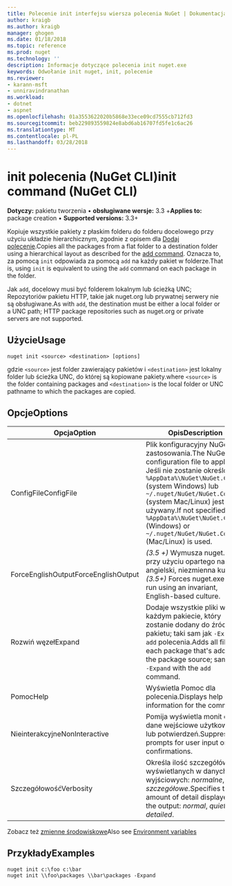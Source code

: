 ```yaml
---
title: Polecenie init interfejsu wiersza polecenia NuGet | Dokumentacja firmy Microsoft
author: kraigb
ms.author: kraigb
manager: ghogen
ms.date: 01/18/2018
ms.topic: reference
ms.prod: nuget
ms.technology: ''
description: Informacje dotyczące polecenia init nuget.exe
keywords: Odwołanie init nuget, init, polecenie
ms.reviewer:
- karann-msft
- unniravindranathan
ms.workload:
- dotnet
- aspnet
ms.openlocfilehash: 01a3553622020b5868e33ece09cd7555cb712fd3
ms.sourcegitcommit: beb229893559824e8abd6ab16707fd5fe1c6ac26
ms.translationtype: MT
ms.contentlocale: pl-PL
ms.lasthandoff: 03/28/2018
---
```

# <a name="init-command-nuget-cli"></a><span data-ttu-id="08ae4-104">init polecenia (NuGet CLI)</span><span class="sxs-lookup"><span data-stu-id="08ae4-104">init command (NuGet CLI)</span></span>

<span data-ttu-id="08ae4-105">**Dotyczy:** pakietu tworzenia &bullet; **obsługiwane wersje:** 3.3 +</span><span class="sxs-lookup"><span data-stu-id="08ae4-105">**Applies to:** package creation &bullet; **Supported versions:** 3.3+</span></span>

<span data-ttu-id="08ae4-106">Kopiuje wszystkie pakiety z płaskim folderu do folderu docelowego przy użyciu układzie hierarchicznym, zgodnie z opisem dla [Dodaj polecenie](cli-ref-add.md).</span><span class="sxs-lookup"><span data-stu-id="08ae4-106">Copies all the packages from a flat folder to a destination folder using a hierarchical layout as described for the [add command](cli-ref-add.md).</span></span> <span data-ttu-id="08ae4-107">Oznacza to, za pomocą `init` odpowiada za pomocą `add` na każdy pakiet w folderze.</span><span class="sxs-lookup"><span data-stu-id="08ae4-107">That is, using `init` is equivalent to using the `add` command on each package in the folder.</span></span>

<span data-ttu-id="08ae4-108">Jak `add`, docelowy musi być folderem lokalnym lub ścieżką UNC; Repozytoriów pakietu HTTP, takie jak nuget.org lub prywatnej serwery nie są obsługiwane.</span><span class="sxs-lookup"><span data-stu-id="08ae4-108">As with `add`, the destination must be either a local folder or a UNC path; HTTP package repositories such as nuget.org or private servers are not supported.</span></span>

## <a name="usage"></a><span data-ttu-id="08ae4-109">Użycie</span><span class="sxs-lookup"><span data-stu-id="08ae4-109">Usage</span></span>

```cli
nuget init <source> <destination> [options]
```

<span data-ttu-id="08ae4-110">gdzie `<source>` jest folder zawierający pakietów i `<destination>` jest lokalny folder lub ścieżka UNC, do której są kopiowane pakiety.</span><span class="sxs-lookup"><span data-stu-id="08ae4-110">where `<source>` is the folder containing packages and `<destination>` is the local folder or UNC pathname to which the packages are copied.</span></span>

## <a name="options"></a><span data-ttu-id="08ae4-111">Opcje</span><span class="sxs-lookup"><span data-stu-id="08ae4-111">Options</span></span>

| <span data-ttu-id="08ae4-112">Opcja</span><span class="sxs-lookup"><span data-stu-id="08ae4-112">Option</span></span> | <span data-ttu-id="08ae4-113">Opis</span><span class="sxs-lookup"><span data-stu-id="08ae4-113">Description</span></span> |
| --- | --- |
| <span data-ttu-id="08ae4-114">ConfigFile</span><span class="sxs-lookup"><span data-stu-id="08ae4-114">ConfigFile</span></span> | <span data-ttu-id="08ae4-115">Plik konfiguracyjny NuGet do zastosowania.</span><span class="sxs-lookup"><span data-stu-id="08ae4-115">The NuGet configuration file to apply.</span></span> <span data-ttu-id="08ae4-116">Jeśli nie zostanie określony, `%AppData%\NuGet\NuGet.Config` (system Windows) lub `~/.nuget/NuGet/NuGet.Config` (system Mac/Linux) jest używany.</span><span class="sxs-lookup"><span data-stu-id="08ae4-116">If not specified, `%AppData%\NuGet\NuGet.Config` (Windows) or `~/.nuget/NuGet/NuGet.Config` (Mac/Linux) is used.</span></span>|
| <span data-ttu-id="08ae4-117">ForceEnglishOutput</span><span class="sxs-lookup"><span data-stu-id="08ae4-117">ForceEnglishOutput</span></span> | <span data-ttu-id="08ae4-118">*(3.5 +)* Wymusza nuget.exe przy użyciu opartego na język angielski, niezmienna kultura.</span><span class="sxs-lookup"><span data-stu-id="08ae4-118">*(3.5+)* Forces nuget.exe to run using an invariant, English-based culture.</span></span> |
| <span data-ttu-id="08ae4-119">Rozwiń węzeł</span><span class="sxs-lookup"><span data-stu-id="08ae4-119">Expand</span></span> | <span data-ttu-id="08ae4-120">Dodaje wszystkie pliki w każdym pakiecie, który zostanie dodany do źródła pakietu; taki sam jak `-Expand` z `add` polecenia.</span><span class="sxs-lookup"><span data-stu-id="08ae4-120">Adds all files in each package that's added to the package source; same as `-Expand` with the `add` command.</span></span> |
| <span data-ttu-id="08ae4-121">Pomoc</span><span class="sxs-lookup"><span data-stu-id="08ae4-121">Help</span></span> | <span data-ttu-id="08ae4-122">Wyświetla Pomoc dla polecenia.</span><span class="sxs-lookup"><span data-stu-id="08ae4-122">Displays help information for the command.</span></span> |
| <span data-ttu-id="08ae4-123">Nieinterakcyjne</span><span class="sxs-lookup"><span data-stu-id="08ae4-123">NonInteractive</span></span> | <span data-ttu-id="08ae4-124">Pomija wyświetla monit o dane wejściowe użytkownika lub potwierdzeń.</span><span class="sxs-lookup"><span data-stu-id="08ae4-124">Suppresses prompts for user input or confirmations.</span></span> |
| <span data-ttu-id="08ae4-125">Szczegółowość</span><span class="sxs-lookup"><span data-stu-id="08ae4-125">Verbosity</span></span> | <span data-ttu-id="08ae4-126">Określa ilość szczegółów wyświetlanych w danych wyjściowych: *normalne*, *quiet*, *szczegółowe*.</span><span class="sxs-lookup"><span data-stu-id="08ae4-126">Specifies the amount of detail displayed in the output: *normal*, *quiet*, *detailed*.</span></span> |

<span data-ttu-id="08ae4-127">Zobacz też [zmienne środowiskowe](cli-ref-environment-variables.md)</span><span class="sxs-lookup"><span data-stu-id="08ae4-127">Also see [Environment variables](cli-ref-environment-variables.md)</span></span>

## <a name="examples"></a><span data-ttu-id="08ae4-128">Przykłady</span><span class="sxs-lookup"><span data-stu-id="08ae4-128">Examples</span></span>

```cli
nuget init c:\foo c:\bar
nuget init \\foo\packages \\bar\packages -Expand
```
